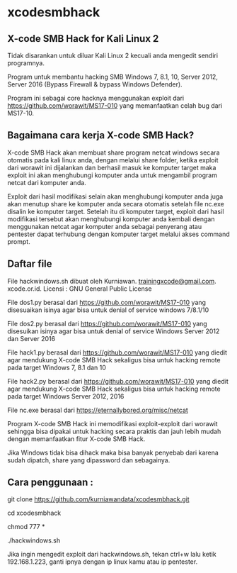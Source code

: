 # xcodesmbhack

X-code SMB Hack for Kali Linux 2
--------------------------------

Tidak disarankan untuk diluar Kali Linux 2 kecuali anda mengedit sendiri programnya.

Program untuk membantu hacking SMB Windows 7, 8.1, 10, Server 2012, Server 2016 (Bypass Firewall &amp; bypass Windows Defender).

Program ini sebagai core hacknya menggunakan exploit dari https://github.com/worawit/MS17-010 yang memanfaatkan celah bug dari MS17-10. 

Bagaimana cara kerja X-code SMB Hack?
------------------------------

X-code SMB Hack akan membuat share program netcat windows secara otomatis pada kali linux anda, dengan melalui share folder, ketika exploit dari worawit ini dijalankan dan berhasil masuk ke komputer target maka exploit ini akan menghubungi komputer anda untuk mengambil program netcat dari komputer anda.

Exploit dari hasil modifikasi selain akan menghubungi komputer anda juga akan menutup share ke komputer anda secara otomatis setelah file nc.exe disalin ke komputer target. Setelah itu di komputer target, exploit dari hasil modifikasi tersebut akan menghubungi komputer anda kembali dengan menggunakan netcat agar komputer anda sebagai penyerang atau pentester dapat terhubung dengan komputer target melalui akses command prompt.

Daftar file
-----------
File hackwindows.sh dibuat oleh Kurniawan. trainingxcode@gmail.com. xcode.or.id. Licensi : GNU General Public License

File dos1.py berasal dari https://github.com/worawit/MS17-010 yang disesuaikan isinya agar bisa untuk denial of service windows 7/8.1/10 

File dos2.py berasal dari  https://github.com/worawit/MS17-010 yang disesuikan isinya agar bisa untuk denial of service Windows Server 2012 dan Server 2016

File hack1.py berasal dari https://github.com/worawit/MS17-010 yang diedit agar mendukung X-code SMB Hack sekaligus bisa untuk hacking remote pada target Windows 7, 8.1 dan 10

File hack2.py berasal dari https://github.com/worawit/MS17-010 yang diedit agar mendukung X-code SMB Hack sekaligus bisa untuk hacking remote pada target Windows Server 2012, 2016

File nc.exe berasal dari https://eternallybored.org/misc/netcat

Program X-code SMB Hack ini memodifikasi exploit-exploit dari worawit sehingga bisa dipakai untuk hacking secara praktis dan jauh lebih mudah dengan memanfaatkan fitur X-code SMB Hack.

Jika Windows tidak bisa dihack maka bisa banyak penyebab dari karena sudah dipatch, share yang dipassword dan sebagainya.

Cara penggunaan :
-----------------

git clone https://github.com/kurniawandata/xcodesmbhack.git

cd xcodesmbhack

chmod 777 *

./hackwindows.sh

Jika ingin mengedit exploit dari hackwindows.sh, tekan ctrl+w lalu ketik 192.168.1.223, ganti ipnya dengan ip linux kamu atau ip pentester.
